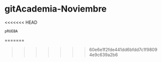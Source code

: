 # gitAcademia-Noviembre

<<<<<<< HEAD

	pRUEBA




=======
>>>>>>> 60e6e1f2fde441dd6bfdd7c1f98094e9c639a2b6
